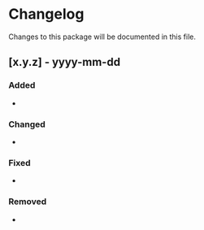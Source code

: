 # Changelog

Changes to this package will be documented in this file.

## [x.y.z] - yyyy-mm-dd

### Added
  - 

### Changed
  - 

### Fixed
  - 

### Removed
  - 
